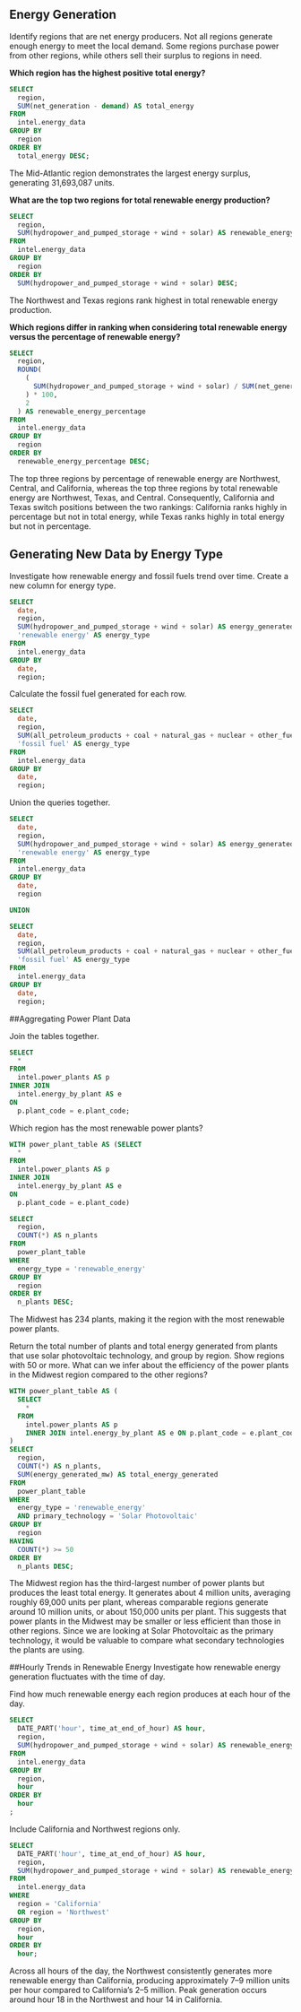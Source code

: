 ## Energy Generation  
Identify regions that are net energy producers. Not all regions generate enough energy to meet the local demand. Some regions purchase power from other regions, while others sell their surplus to regions in need. 

**Which region has the highest positive total energy?**
```sql
SELECT  
  region,  
  SUM(net_generation - demand) AS total_energy  
FROM  
  intel.energy_data  
GROUP BY  
  region  
ORDER BY  
  total_energy DESC;
```
The Mid-Atlantic region demonstrates the largest energy surplus, generating 31,693,087 units.  


**What are the top two regions for total renewable energy production?**
```sql
SELECT
  region,
  SUM(hydropower_and_pumped_storage + wind + solar) AS renewable_energy_sources
FROM
  intel.energy_data
GROUP BY
  region
ORDER BY
  SUM(hydropower_and_pumped_storage + wind + solar) DESC;
```
The Northwest and Texas regions rank highest in total renewable energy production.


**Which regions differ in ranking when considering total renewable energy versus the percentage of renewable energy?**
```sql
SELECT
  region,
  ROUND(
    (
      SUM(hydropower_and_pumped_storage + wind + solar) / SUM(net_generation)
    ) * 100,
    2
  ) AS renewable_energy_percentage
FROM
  intel.energy_data
GROUP BY
  region
ORDER BY
  renewable_energy_percentage DESC;
```
The top three regions by percentage of renewable energy are Northwest, Central, and California, whereas the top three regions by total renewable energy are Northwest, Texas, and Central. Consequently, California and Texas switch positions between the two rankings: California ranks highly in percentage but not in total energy, while Texas ranks highly in total energy but not in percentage.

## Generating New Data by Energy Type
Investigate how renewable energy and fossil fuels trend over time. Create a new column for energy type.
```sql
SELECT
  date,
  region, 
  SUM(hydropower_and_pumped_storage + wind + solar) AS energy_generated_mw,
  'renewable energy' AS energy_type
FROM 
  intel.energy_data
GROUP BY 
  date,
  region;
```

Calculate the fossil fuel generated for each row.
```sql
SELECT
  date,
  region, 
  SUM(all_petroleum_products + coal + natural_gas + nuclear + other_fuel_sources) AS energy_generated_mw
  'fossil fuel' AS energy_type
FROM 
  intel.energy_data
GROUP BY 
  date,
  region;
```

Union the queries together.
```sql
SELECT
  date,
  region, 
  SUM(hydropower_and_pumped_storage + wind + solar) AS energy_generated_mw,
  'renewable energy' AS energy_type
FROM 
  intel.energy_data
GROUP BY 
  date,
  region

UNION

SELECT
  date,
  region, 
  SUM(all_petroleum_products + coal + natural_gas + nuclear + other_fuel_sources) AS energy_generated_mw,
  'fossil fuel' AS energy_type
FROM 
  intel.energy_data
GROUP BY 
  date,
  region;
```

##Aggregating Power Plant Data

Join the tables together.
```sql
SELECT
  *
FROM
  intel.power_plants AS p
INNER JOIN
  intel.energy_by_plant AS e
ON
  p.plant_code = e.plant_code;
```

Which region has the most renewable power plants?
```sql
WITH power_plant_table AS (SELECT
  *
FROM
  intel.power_plants AS p
INNER JOIN
  intel.energy_by_plant AS e
ON
  p.plant_code = e.plant_code)

SELECT 
  region,
  COUNT(*) AS n_plants
FROM 
  power_plant_table
WHERE 
  energy_type = 'renewable_energy'
GROUP BY 
  region
ORDER BY 
  n_plants DESC;
```
The Midwest has 234 plants, making it the region with the most renewable power plants.


Return the total number of plants and total energy generated from plants that use solar photovoltaic technology, and group by region. Show regions with 50 or more.
What can we infer about the efficiency of the power plants in the Midwest region compared to the other regions?
```sql
WITH power_plant_table AS (
  SELECT
    *
  FROM
    intel.power_plants AS p
    INNER JOIN intel.energy_by_plant AS e ON p.plant_code = e.plant_code
)
SELECT
  region,
  COUNT(*) AS n_plants,
  SUM(energy_generated_mw) AS total_energy_generated
FROM
  power_plant_table
WHERE
  energy_type = 'renewable_energy'
  AND primary_technology = 'Solar Photovoltaic'
GROUP BY
  region
HAVING
  COUNT(*) >= 50
ORDER BY
  n_plants DESC;
```
The Midwest region has the third-largest number of power plants but produces the least total energy. It generates about 4 million units, averaging roughly 69,000 units per plant, whereas comparable regions generate around 10 million units, or about 150,000 units per plant. This suggests that power plants in the Midwest may be smaller or less efficient than those in other regions. Since we are looking at Solar Photovoltaic as the primary technology, it would be valuable to compare what secondary technologies the plants are using. 


##Hourly Trends in Renewable Energy
Investigate how renewable energy generation fluctuates with the time of day.

Find how much renewable energy each region produces at each hour of the day.
```sql
SELECT
  DATE_PART('hour', time_at_end_of_hour) AS hour,
  region,
  SUM(hydropower_and_pumped_storage + wind + solar) AS renewable_energy_sources
FROM 
  intel.energy_data
GROUP BY
  region,
  hour
ORDER BY 
  hour 
;
```

Include California and Northwest regions only. 
```sql
SELECT
  DATE_PART('hour', time_at_end_of_hour) AS hour,
  region,
  SUM(hydropower_and_pumped_storage + wind + solar) AS renewable_energy_sources
FROM
  intel.energy_data
WHERE
  region = 'California'
  OR region = 'Northwest'
GROUP BY
  region,
  hour
ORDER BY
  hour;
```
Across all hours of the day, the Northwest consistently generates more renewable energy than California, producing approximately 7–9 million units per hour compared to California’s 2–5 million. Peak generation occurs around hour 18 in the Northwest and hour 14 in California.






